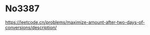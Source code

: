 # No3387

<https://leetcode.cn/problems/maximize-amount-after-two-days-of-conversions/description/>
